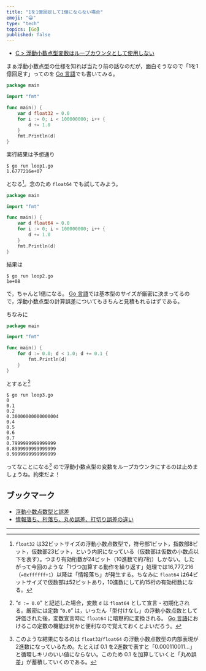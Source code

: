 ```yaml
---
title: "1を1億回足して1億にならない場合"
emoji: "😀"
type: "tech"
topics: [Go]
published: false
---
```

- [C > 浮動小数点型変数はループカウンタとして使用しない](http://qiita.com/7of9/items/438a43bf53d60eab59e3)

まぁ浮動小数点型の仕様を知れば当たり前の話なのだが，面白そうなので「1を1億回足す」ってのを [Go 言語]でも書いてみる。

```go:loop1.go
package main

import "fmt"

func main() {
	var d float32 = 0.0
	for i := 0; i < 100000000; i++ {
		d += 1.0
	}
	fmt.Println(d)
}
```

実行結果は予想通り

```
$ go run loop1.go
1.6777216e+07
```

となる[^f32]。念のため `float64` でも試してみよう。

[^f32]: `float32` は32ビットサイズの浮動小数点数型で，符号部1ビット，指数部8ビット，仮数部23ビット，という内訳になっている（仮数部は仮数の小数点以下を表す）。つまり有効桁数が24ビット（10進数で約7桁）しかない。したがって今回のような「1づつ加算する動作を繰り返す」処理では16,777,216（`=0xffffff+1`）以降は「情報落ち」が発生する。ちなみに `float64` は64ビットサイズで仮数部は52ビットあり，10進数にして約15桁の有効桁数になる。

```go:loop2.go
package main

import "fmt"

func main() {
	var d float64 = 0.0
	for i := 0; i < 100000000; i++ {
		d += 1.0
	}
	fmt.Println(d)
}
```

結果は

```
$ go run loop2.go
1e+08
```

で，ちゃんと1億になる。 [Go 言語]では基本型のサイズが厳密に決まってるので，浮動小数点型の計算誤差についてもきちんと見積もれるはずである。

ちなみに

```go:loop3.go
package main

import "fmt"

func main() {
	for d := 0.0; d < 1.0; d += 0.1 {
		fmt.Println(d)
	}
}
```

とすると[^var]

[^var]: “`d := 0.0`” と記述した場合，変数 `d` は `float64` として宣言・初期化される。厳密には定数 “`0.0`” は，いったん「型付けなし」の浮動小数点数として評価された後，変数宣言時に `float64` に暗黙的に変換される。 [Go 言語]におけるこの定数の機能は何かと便利なので覚えておくとよいだろう。

```
$ go run loop3.go
0
0.1
0.2
0.30000000000000004
0.4
0.5
0.6
0.7
0.7999999999999999
0.8999999999999999
0.9999999999999999
```

ってなことになる[^r] ので浮動小数点型の変数をループカウンタにするのは止めましょうね。約束だよ！

[^r]: このような結果になるのは `float32`/`float64` の浮動小数点数型の内部表現が2進数になっているため。たとえば 0.1 を2進数で表すと「0.000110011...」と循環しキリのいい値にならない。このため 0.1 を加算していくと「丸め誤差」が蓄積していくのである。

[Go 言語]: https://golang.org/ "The Go Programming Language"

## ブックマーク

- [浮動小数点数型と誤差](http://www.cc.kyoto-su.ac.jp/~yamada/programming/float.html)
- [情報落ち、桁落ち、丸め誤差、打切り誤差の違い](http://tooljp.com/jyosho/docs/ketaochi-jyohoochi/ketaochi-jyohoochi.html)

----

